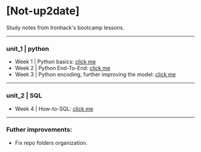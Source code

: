 # [Not-up2date]
Study notes from Ironhack's bootcamp lessons.

_______________________

### **unit_1** | python
* Week 1 | Python basics: [click me](https://github.com/isi-mube/iron-notes/blob/main/Week1%20-%20Notes%20-%20IMB.ipynb)
* Week 2 | Python End-To-End: [click me](https://github.com/isi-mube/iron-notes/blob/main/Week2%20-%20Notes%20-%20IMB.ipynb)
* Week 3 | Python encoding, further improving the model: [click me](https://github.com/isi-mube/iron-notes/blob/main/Week3%20-%20Notes%20-%20IMB.ipynb)

______________________

### **unit_2** | SQL
* Week 4 | How-to-SQL: [click me](https://github.com/isi-mube/iron-notes/blob/main/How-To-SQL.ipynb)

______________________
### Futher improvements:
* Fix repo folders organization.
